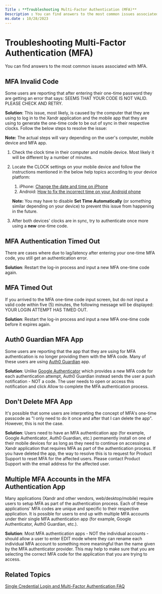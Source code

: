 ```yaml
---
Title : **Troubleshooting Multi-Factor Authentication (MFA)**
Description : You can find answers to the most common issues associated with MFA.
ms.date : 10/28/2023
---
```



# **Troubleshooting Multi-Factor Authentication (MFA)**



You can find answers to the most common issues associated with MFA.



## MFA Invalid Code

Some users are reporting that after entering their one-time password
they are getting an error that says: SEEMS THAT YOUR CODE IS NOT VALID.
PLEASE CHECK AND RETRY.

>

**Solution**: This issue, most likely, is caused by the computer that
they are using to log in to the Xandr
application and the mobile app that they are using to generate the
one-time code to be out of sync in their respective clocks. Follow the
below steps to resolve the issue:



<b>Note:</b> The actual steps will vary
depending on the user's computer, mobile device and MFA app.



1.  Check the clock time in their computer and mobile device. Most
    likely it will be different by a number of minutes.
2.  Locate the CLOCK settings on your mobile device and follow the
    instructions mentioned in the below help topics according to your
    device platform:
    1.  iPhone: <a
        href="https://support.apple.com/guide/iphone/set-the-date-and-time-iph65f82af3e/ios"
        class="xref" target="_blank">Change the date and time on iPhone</a>
    2.  Android: <a
        href="https://www.androidcentral.com/why-wont-my-phone-keep-right-time"
        class="xref" target="_blank">How to fix the incorrect time on your
        Android phone</a>

    

    <b>Note:</b> You may have to disable **Set
    Time Automatically** (or something similar depending on your device)
    to prevent this issue from happening in the future.

    
3.  After both devices' clocks are in sync, try to authenticate once
    more using a **new** one-time code.







## MFA Authentication Timed Out

There are cases where due to lag/latency after entering your one-time
MFA code, you still get an authentication error.

**Solution**: Restart the log-in process and input a new MFA one-time
code again.





## MFA Timed Out

If you arrived to the MFA one-time code input screen, but do not input a
valid code within five (5) minutes, the following message will be
displayed: YOUR LOGIN ATTEMPT HAS TIMED OUT.

**Solution**: Restart the log-in process and input a new MFA one-time
code before it expires again.





## Auth0 Guardian MFA App

Some users are reporting that the app that they are using for MFA
authentication is no longer providing them with the MFA code. Many of
these users are using
<a href="https://auth0.com/docs/login/mfa/auth0-guardian" class="xref"
target="_blank">Auth0 Guardian</a> app.

**Solution**: Unlike <a
href="https://support.google.com/accounts/answer/1066447?hl=en&amp;co=GENIE.Platform%3DAndroid"
class="xref" target="_blank">Google Authenticator</a> which provides a
new MFA code for each authentication attempt, Auth0 Guardian instead
sends the user a push notification - NOT a code. The user needs to open
or access this notification and click
Allow to complete the MFA
authentication process.





## Don't Delete MFA App

It's possible that some users are interpreting the concept of MFA's
one-time passcode as "I only need to do it once and after that I can
delete the app". However, this is not the case.

**Solution**: Users need to have an MFA authentication app (for example,
Google Authenticator, Auth0 Guardian, etc.) permanently install on one
of their mobile devices for as long as they need to continue on
accessing a Xandr application that requires MFA
as part of the authentication process. If you have deleted the app, the
way to resolve this is to request for Product Support to reset MFA for
the affected users. Please contact Product Support with the email
address for the affected user.





## Multiple MFA Accounts in the MFA Authentication App

Many applications (Xandr and other vendors,
web/desktop/mobile) require users to setup MFA as part of the
authentication process. Each of these applications' MFA codes are unique
and specific to their respective application. It is possible for users
to end up with multiple MFA accounts under their single MFA
authentication app (for example, Google Authenticator, Auth0 Guardian,
etc.).

**Solution**: Most MFA authentication apps - NOT the individual
accounts - should allow a user to enter EDIT mode where they can rename
each individual MFA account to something more meaningful than the name
given by the MFA authenticator provider. This may help to make sure that
you are selecting the correct MFA code for the application that you are
trying to access.





## Related Topics

<a
href="single-credential-login-and-multi-factor-authentication-faq.md"
class="xref"
title="You can find answers to the most frequently asked questions about single credential login and MFA.">Single
Credential Login and Multi-Factor Authentication FAQ</a>







